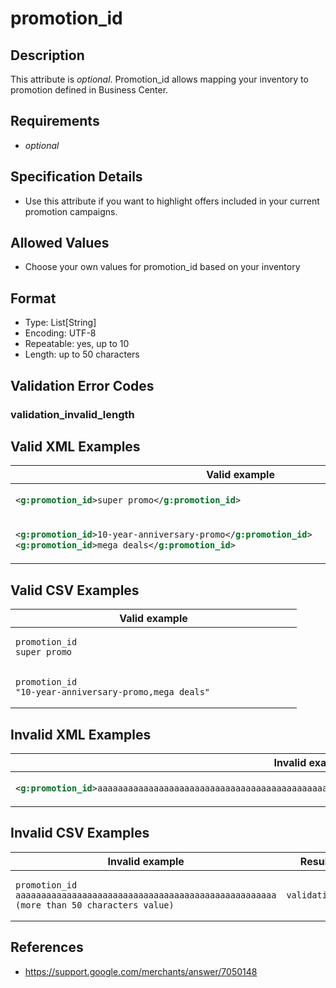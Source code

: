 # promotion_id

## Description

This attribute is *optional*.
Promotion_id allows mapping your inventory to promotion defined in Business Center.

## Requirements

* *optional*


## Specification Details

- Use this attribute if you want to highlight offers included in your current promotion campaigns.

## Allowed Values
- Choose your own values for promotion_id based on your inventory

## Format

- Type: List[String]
- Encoding: UTF-8
- Repeatable: yes, up to 10
- Length: up to 50 characters


## Validation Error Codes

### validation_invalid_length

## Valid XML Examples

<table>
<thead>
<tr><th>Valid example                               </th></tr>
</thead>
<tbody>
<tr><td>

```xml
<g:promotion_id>super promo</g:promotion_id>
```

</td></tr>
<tr><td>

```xml
<g:promotion_id>10-year-anniversary-promo</g:promotion_id>
<g:promotion_id>mega deals</g:promotion_id>                                             
```

</td></tr>
</tbody>
</table>

## Valid CSV Examples

<table>
<thead>
<tr><th>Valid example  </th></tr>
</thead>
<tbody>
<tr><td>

```csv
promotion_id
super promo                
```

</td></tr>
<tr><td>

```csv
promotion_id
"10-year-anniversary-promo,mega deals"                
```

</td></tr>
</tbody>
</table>

## Invalid XML Examples

<table>
<thead>
<tr><th>Invalid example                                                                                                     </th><th>Resulting error code     </th></tr>
</thead>
<tbody>
<tr><td>

```xml
<g:promotion_id>aaaaaaaaaaaaaaaaaaaaaaaaaaaaaaaaaaaaaaaaaaaaaaaaaaa (more than 50 characters value)</g:promotion_id>
```

</td><td>

```xml
validation_invalid_length
```

</td></tr>
</tbody>
</table>

## Invalid CSV Examples

<table>
<thead>
<tr><th>Invalid example  </th><th>Resulting error code     </th></tr>
</thead>
<tbody>
<tr><td>

```csv
promotion_id
aaaaaaaaaaaaaaaaaaaaaaaaaaaaaaaaaaaaaaaaaaaaaaaaaaa (more than 50 characters value)                  
```

</td><td>

```csv
validation_invalid_length
```

</td></tr>
</tbody>
</table>

## References
* https://support.google.com/merchants/answer/7050148
